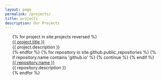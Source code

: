 ```yaml
---
layout: page
permalink: /projects/
title: projects
description: Our Projects
---
```


<ul class="project-list">
{% for project in site.projects reversed %}
  <div class="project-container">
    <div class="project-name">
        <a class="project-title" href="{{ project.github }}">{{ project.title }}</a>
    </div>
    <div class="project-description">
        {{ project.description }}
    </div>
  </div>
{% endfor %}
{% for repository in site.github.public_repositories %}
  {% if repository.name contains 'github.io' %}
    {% continue  %}
  {% endif %}
  <div class="project-container">
    <div class="project-name">
        <a class="project-title" href="{{ repository.html_url }}">{{ repository.name }}</a>
    </div>
    <div class="project-description">
        {{ repository.description }}
    </div>
{% endfor %}
